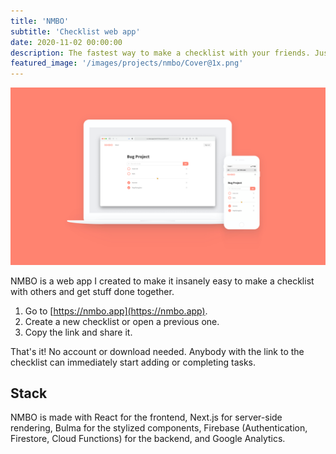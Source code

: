 ```yaml
---
title: 'NMBO'
subtitle: 'Checklist web app'
date: 2020-11-02 00:00:00
description: The fastest way to make a checklist with your friends. Just copy the URL and share it on your favorite messaging apps. No account or download needed. Free to use. Made with React and Firebase.
featured_image: '/images/projects/nmbo/Cover@1x.png'
---
```


![](/images/projects/nmbo/Cover@1x.png)

NMBO is a web app I created to make it insanely easy to make a checklist with others and get stuff done together.

1. Go to [https://nmbo.app](https://nmbo.app). 
2. Create a new checklist or open a previous one.
3. Copy the link and share it.

That's it! No account or download needed. Anybody with the link to the checklist can immediately start adding or completing tasks. 

## Stack

NMBO is made with React for the frontend, Next.js for server-side rendering, Bulma for the stylized components, Firebase (Authentication, Firestore, Cloud Functions) for the backend, and Google Analytics. 